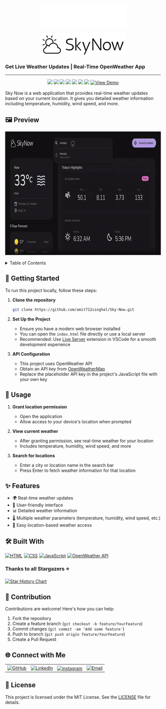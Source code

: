 <p align="center"><img align="center" width="280" src="./public/images/logo-dark.png#gh-dark-mode-only"/></p>
<p align="center"><img align="center" width="280" src="./public/images/logo-light.png#gh-light-mode-only"/></p>
<h3>Get Live Weather Updates | Real-Time OpenWeather App</h3>
<hr>

<div align="center">
<img src="https://custom-icon-badges.demolab.com/github/stars/amit712singhal/Sky-Now?label=Stars&labelColor=302d41&color=add8e6&logoColor=white&logo=star&style=for-the-badge"  />
<img src="https://custom-icon-badges.demolab.com/github/issues/amit712singhal/sky-now?label=Issues&labelColor=302d41&color=90ee90&logoColor=white&logo=issue&style=for-the-badge"  />
<img src="https://custom-icon-badges.demolab.com/github/issues-pr/amit712singhal/sky-now?&label=Pull%20requests&labelColor=302d41&color=ffb6c1&logoColor=white&logo=git-pull-request&style=for-the-badge"  />
<img src="https://custom-icon-badges.demolab.com/github/forks/amit712singhal/sky-now?&label=forks&labelColor=302d41&color=ffa07a&logoColor=white&logo=fork&style=for-the-badge"  />
<img src="https://custom-icon-badges.demolab.com/github/contributors/amit712singhal/sky-now?label=Contributors&labelColor=302d41&color=e6e6fa&logoColor=white&logo=people&style=for-the-badge"/>
<img src="https://custom-icon-badges.demolab.com/github/license/amit712singhal/sky-now?label=LICENSE&labelColor=302d41&color=f0e68c&logoColor=white&logo=people&style=for-the-badge"/>
<img src="https://custom-icon-badges.demolab.com/github/last-commit/amit712singhal/Sky-Now?label=last%20commit&labelColor=302d41&color=ffefd5&logoColor=white&logo=people&style=for-the-badge"/>
<a href="https://amit712singhal.github.io/Sky-Now/" target="_blank">
    <img alt="View Demo" src="https://img.shields.io/badge/View-Demo-blue?style=for-the-badge&logo=web">
</a>
</div>

<br/>
Sky Now is a web application that provides real-time weather updates based on your current location. It gives you detailed weather information including temperature, humidity, wind speed, and more.

## 🖼️ Preview
<p align="center">
 <img height="400px" src="./public/images/preview/preview-Desktop.gif" alt="Sky Now App Preview">
</p>

<details>
     <summary>Table of Contents</summary>
     
- [Getting Started](#getting-started)
- [Usage](#usage)
- [Features](#features)
- [Built With](#built-with)
- [Contribution](#contribution)
- [Connect with Me](#connect-with-me)
- [License](#license)

</details>

## 🚀 Getting Started

To run this project locally, follow these steps:

1. **Clone the repository**

   ```sh
   git clone https://github.com/amit712singhal/Sky-Now.git
   ```

2. **Set Up the Project**
   - Ensure you have a modern web browser installed
   - You can open the `index.html` file directly or use a local server
   - Recommended: Use [Live Server](https://marketplace.visualstudio.com/items?itemName=ritwickdey.LiveServer) extension in VSCode for a smooth development experience

3. **API Configuration**
   - This project uses OpenWeather API
   - Obtain an API key from [OpenWeatherMap](https://openweathermap.org/api)
   - Replace the placeholder API key in the project's JavaScript file with your own key

## 🌟 Usage

1. **Grant location permission**
     - Open the application
     - Allow access to your device's location when prompted

2. **View current weather**
     - After granting permission, see real-time weather for your location
     - Includes temperature, humidity, wind speed, and more

3. **Search for locations**
    - Enter a city or location name in the search bar
    - Press Enter to fetch weather information for that location

## ✨ Features

- 🌍 Real-time weather updates
- 🎨 User-friendly interface
- 📊 Detailed weather information
- 🌡️ Multiple weather parameters (temperature, humidity, wind speed, etc.)
- 📍 Easy location-based weather access

## 🛠️ Built With

<div style="display: flex; flex-wrap: wrap; gap: 5px;">
     <a href="https://html.com/"><img src="https://img.shields.io/badge/HTML-%23F06529.svg?style=for-the-badge&logo=html5&logoColor=white" alt="HTML"></a>
     <a href="https://www.w3.org/Style/CSS/"><img src="https://img.shields.io/badge/CSS-%231572B6.svg?style=for-the-badge&logo=css3&logoColor=white" alt="CSS"></a>
     <a href="https://developer.mozilla.org/en-US/docs/Web/JavaScript"><img src="https://custom-icon-badges.herokuapp.com/badge/JavaScript-F7DF1E.svg?style=for-the-badge&logo=javascript&logoColor=black" alt="JavaScript"></a>
     <a href="https://openweathermap.org/api"><img src="https://custom-icon-badges.herokuapp.com/badge/OpenWeather%20API-D98457.svg?style=for-the-badge&logo=openweather&logoColor=white" alt="OpenWeather API"></a>
</div>

### Thanks to all Stargazers ⭐️

<a href="https://star-history.com/#amit712singhal/Sky-Now&Timeline">
 <picture>
   <source media="(prefers-color-scheme: dark)" srcset="https://api.star-history.com/svg?repos=amit712singhal/Sky-Now&theme=dark" />
   <source media="(prefers-color-scheme: light)" srcset="https://api.star-history.com/svg?repos=amit712singhal/Sky-Now" />
   <img alt="Star History Chart" src="https://api.star-history.com/svg?repos=amit712singhal/Sky-Now&type=Timeline" />
 </picture>
</a>

## 🤝 Contribution

Contributions are welcome! Here's how you can help:

1. Fork the repository
2. Create a feature branch (`git checkout -b feature/YourFeature`)
3. Commit changes (`git commit -am 'Add some feature'`)
4. Push to branch (`git push origin feature/YourFeature`)
5. Create a Pull Request

## 🌐 Connect with Me

<table>
    <tr>
        <td>
            <a href="https://github.com/amit712singhal">
                <img src="https://raw.githubusercontent.com/rahuldkjain/github-profile-readme-generator/master/src/images/icons/Social/github.svg"
                    height="48" width="48" alt="GitHub" />
            </a>
        </td>
        <td>
            <a href="https://www.linkedin.com/in/singhal-amit/">
                <img src="https://github.com/gayanvoice/github-active-users-monitor/blob/master/public/images/icons/linkedin.svg"
                    height="48" width="48" alt="LinkedIn" />
            </a>
        </td>
        <td>
            <a href="https://www.instagram.com/_singhal_amit/" target="blank"><img align="center"
                    src="https://raw.githubusercontent.com/rahuldkjain/github-profile-readme-generator/master/src/images/icons/Social/instagram.svg"
                    alt="instagram" height="48" width="48" /></a>
        </td>
        <td>
            <a href="mailto:rakshit.singhal712@gmail.com">
                <img src="https://github.com/gayanvoice/github-active-users-monitor/blob/master/public/images/icons/gmail.svg"
                    height="48" width="48" alt="Email" />
            </a>
        </td>
    </tr>
</table>

## 📄 License

This project is licensed under the MIT License. See the [LICENSE](LICENSE) file for details.
